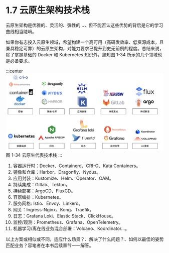 # 1.7 云原生架构技术栈

云原生架构是优雅的、灵活的、弹性的...，但不能否认这些优势的背后是它的学习曲线相当陡峭。

如果你有志投入云原生领域，希望构建一个高可用（高研发效率、低资源成本，且兼具稳定可靠）的云原生架构，对能力要求已提升到史无前例的程度。总结来说，除了掌握基础的 Docker 和 Kubernetes 知识外，熟知图 1-34 所示的几个领域也是必备要求。

:::center
  ![](../assets/cloud.svg)<br/>
 图 1-34 云原生代表技术栈
:::

1. 容器运行时：Docker、Containerd、CRI-O、Kata Containers。
2. 镜像和仓库：Harbor、Dragonfly、Nydus。
3. 应用封装：Kustomize、Helm、Operator、OAM。
4. 持续集成：Gitlab、Tekton。
5. 持续部署：ArgoCD、FluxCD。
6. 容器编排：Kubernetes。
7. 服务网格: Istio、Envoy、Linkerd。
7. 网关：Ingress-Nginx、Kong、Traefik。
8. 日志：Grafana Loki、Elastic Stack、ClickHouse。
9. 监控/观测：Prometheus、Grafana、OpenTelemetry。
10. 机器学习/离在线业务混合部署：Volcano、Koordinator...。

以上方案或相似或不同，适应什么场景？、解决了什么问题？、如何以最佳的姿势匹配业务？容笔者在本书后续章节一一解答。